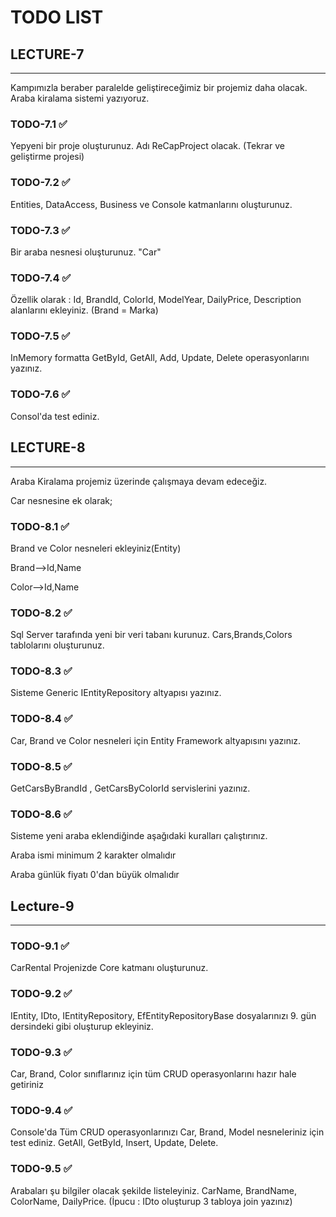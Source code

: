 # TODO LIST

## LECTURE-7

---

Kampımızla beraber paralelde geliştireceğimiz bir projemiz daha olacak. Araba kiralama sistemi yazıyoruz.

### TODO-7.1 ✅

Yepyeni bir proje oluşturunuz. Adı ReCapProject olacak. (Tekrar ve geliştirme projesi)

### TODO-7.2 ✅

Entities, DataAccess, Business ve Console katmanlarını oluşturunuz.

### TODO-7.3 ✅

Bir araba nesnesi oluşturunuz. "Car"

### TODO-7.4 ✅

Özellik olarak : Id, BrandId, ColorId, ModelYear, DailyPrice, Description alanlarını ekleyiniz. (Brand = Marka)

### TODO-7.5 ✅

InMemory formatta GetById, GetAll, Add, Update, Delete operasyonlarını yazınız.

### TODO-7.6 ✅

Consol'da test ediniz.

## LECTURE-8

---

Araba Kiralama projemiz üzerinde çalışmaya devam edeceğiz.

Car nesnesine ek olarak;

### TODO-8.1 ✅

Brand ve Color nesneleri ekleyiniz(Entity)

Brand-->Id,Name

Color-->Id,Name

### TODO-8.2 ✅

Sql Server tarafında yeni bir veri tabanı kurunuz. Cars,Brands,Colors tablolarını oluşturunuz.

### TODO-8.3 ✅

Sisteme Generic IEntityRepository altyapısı yazınız.

### TODO-8.4 ✅

Car, Brand ve Color nesneleri için Entity Framework altyapısını yazınız.

### TODO-8.5 ✅

GetCarsByBrandId , GetCarsByColorId servislerini yazınız.

### TODO-8.6 ✅

Sisteme yeni araba eklendiğinde aşağıdaki kuralları çalıştırınız.

Araba ismi minimum 2 karakter olmalıdır

Araba günlük fiyatı 0'dan büyük olmalıdır

## Lecture-9

---

### TODO-9.1 ✅

CarRental Projenizde Core katmanı oluşturunuz.

### TODO-9.2 ✅

IEntity, IDto, IEntityRepository, EfEntityRepositoryBase dosyalarınızı 9. gün dersindeki gibi oluşturup ekleyiniz.

### TODO-9.3 ✅

Car, Brand, Color sınıflarınız için tüm CRUD operasyonlarını hazır hale getiriniz

### TODO-9.4 ✅

Console'da Tüm CRUD operasyonlarınızı Car, Brand, Model nesneleriniz için test ediniz. GetAll, GetById, Insert, Update, Delete.

### TODO-9.5 ✅

Arabaları şu bilgiler olacak şekilde listeleyiniz. CarName, BrandName, ColorName, DailyPrice. (İpucu : IDto oluşturup 3 tabloya join yazınız)
